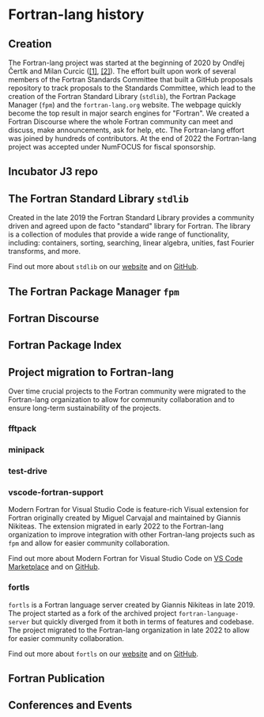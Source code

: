 # Fortran-lang history

## Creation

The Fortran-lang project was started at the beginning of 2020 by Ondřej Čertík
and Milan Curcic
([[1]](https://ondrejcertik.com/blog/2021/03/resurrecting-fortran/),
[[2]](https://medium.com/modern-fortran/first-year-of-fortran-lang-d8796bfa0067)).
The effort built upon work of several members of the Fortran Standards
Committee that built a GitHub proposals repository to track proposals to the
Standards Committee, which lead to the creation of the Fortran Standard Library
(`stdlib`), the Fortran Package Manager (`fpm`) and the `fortran-lang.org`
website. The webpage quickly become the top result in major search engines for
"Fortran". We created a Fortran Discourse where the whole Fortran community can
meet and discuss, make announcements, ask for help, etc. The Fortran-lang
effort was joined by hundreds of contributors. At the end of 2022 the
Fortran-lang project was accepted under NumFOCUS for fiscal sponsorship.

## Incubator J3 repo

## The Fortran Standard Library `stdlib`

Created in the late 2019 the Fortran Standard Library provides
a community driven and agreed upon de facto "standard" library for Fortran.
The library is a collection of modules that provide a wide range of
functionality, including: containers, sorting, searching, linear algebra,
unities, fast Fourier transforms, and more.

Find out more about `stdlib` on our [website](https://stdlib.fortran-lang.org/)
and on [GitHub](https://github.com/fortran-lang/stdlib).

## The Fortran Package Manager `fpm`

## Fortran Discourse

## Fortran Package Index

## Project migration to Fortran-lang

Over time crucial projects to the Fortran community were migrated to the
Fortran-lang organization to allow for community collaboration and to ensure
long-term sustainability of the projects.

### fftpack

### minipack

### test-drive

### vscode-fortran-support

<!-- Migration date: 22-04-2022 -->

Modern Fortran for Visual Studio Code is feature-rich Visual extension
for Fortran originally created by
Miguel Carvajal and maintained by Giannis Nikiteas.
The extension migrated in early 2022 to the Fortran-lang organization
to improve integration with other Fortran-lang projects such as `fpm`
and allow for easier community collaboration.

Find out more about Modern Fortran for Visual Studio Code on
[VS Code Marketplace](https://marketplace.visualstudio.com/items?itemName=fortran-lang.linter-gfortran)
and on [GitHub](httos://github.com/fortran-lang/vscode-fortran-support).

### fortls

<!-- Migration date: 28-11-2022 -->

`fortls` is a Fortran language server created by Giannis Nikiteas
in late 2019. The project started as a fork of the
archived project `fortran-language-server` but quickly diverged from it
both in terms of features and codebase. The project migrated to the
Fortran-lang organization in late 2022 to allow for easier community
collaboration.

Find out more about `fortls` on our [website](https://fortls.fortran-lang.org/)
and on [GitHub](https://github.com/fortran-lang/fortls).

## Fortran Publication

## Conferences and Events
